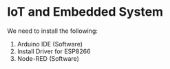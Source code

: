 # IoT and Embedded System

We need to install the following: 
1.	Arduino IDE (Software)
2.	Install Driver for ESP8266
3.	Node-RED (Software)
